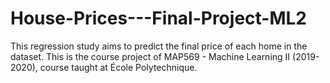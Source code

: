 # House-Prices---Final-Project-ML2
This regression study aims to predict the final price of each home in the dataset. 
This is the course project of  MAP569 - Machine Learning II (2019-2020), course taught at École Polytechnique.
